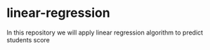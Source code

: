 # linear-regression
In this repository we will apply linear regression algorithm to predict students score 
